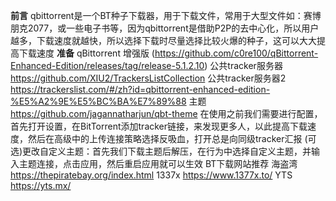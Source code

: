  **前言**
 qbittorrent是一个BT种子下载器，用于下载文件，常用于大型文件如：赛博朋克2077，或一些电子书等，因为qbittorrent是借助P2P的去中心化，所以用户越多，下载速度就越快，所以选择下载时尽量选择比较火爆的种子，这可以大大提高下载速度
 **准备**
qBittorrent 增强版
(https://github.com/c0re100/qBittorrent-Enhanced-Edition/releases/tag/release-5.1.2.10)
公共tracker服务器
https://github.com/XIU2/TrackersListCollection
公共tracker服务器2
https://trackerslist.com/#/zh?id=qbittorrent-enhanced-edition-%E5%A2%9E%E5%BC%BA%E7%89%88
主题
https://github.com/jagannatharjun/qbt-theme
在使用之前我们需要进行配置，首先打开设置，在BitTorrent添加tracker链接，来发现更多人，以此提高下载速度，然后在高级中的上传连接策略选择反吸血，打开总是向同级tracker汇报
(可选)更改自定义主题：首先我们下载主题后解压，在行为中选择自定义主题，并输入主题连接，点击应用，然后重启应用就可以生效
BT下载网站推荐
海盗湾
https://thepiratebay.org/index.html
1337x
https://www.1377x.to/
YTS
https://yts.mx/

